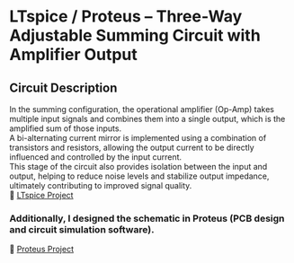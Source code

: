 # LTspice / Proteus – Three-Way Adjustable Summing Circuit with Amplifier Output

## Circuit Description

In the summing configuration, the operational amplifier (Op-Amp) takes multiple input signals and combines them into a single output, which is the amplified sum of those inputs. <br>
A bi-alternating current mirror is implemented using a combination of transistors and resistors, allowing the output current to be directly influenced and controlled by the input current. <br>
This stage of the circuit also provides isolation between the input and output, helping to reduce noise levels and stabilize output impedance, ultimately contributing to improved signal quality. <br>
💾 [LTspice Project]()<br>

### Additionally, I designed the schematic in **Proteus** (PCB design and circuit simulation software).
💾 [Proteus Project]()<br>
